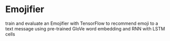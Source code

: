 # Emojifier
train and evaluate an Emojifier with TensorFlow to recommend emoji to a text message using pre-trained GloVe word embedding and RNN with LSTM cells
